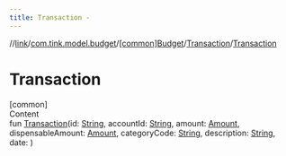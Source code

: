 ```yaml
---
title: Transaction -
---
```

//[link](../../../index.md)/[com.tink.model.budget](../../index.md)/[[common]Budget](../index.md)/[Transaction](index.md)/[Transaction](-transaction.md)



# Transaction  
[common]  
Content  
fun [Transaction](-transaction.md)(id: [String](https://kotlinlang.org/api/latest/jvm/stdlib/kotlin/-string/index.html), accountId: [String](https://kotlinlang.org/api/latest/jvm/stdlib/kotlin/-string/index.html), amount: [Amount](../../../com.tink.model.misc/[common]-amount/index.md), dispensableAmount: [Amount](../../../com.tink.model.misc/[common]-amount/index.md), categoryCode: [String](https://kotlinlang.org/api/latest/jvm/stdlib/kotlin/-string/index.html), description: [String](https://kotlinlang.org/api/latest/jvm/stdlib/kotlin/-string/index.html), date: <ERROR CLASS>)  



